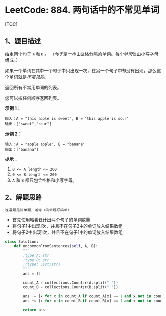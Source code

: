 # LeetCode: 884. 两句话中的不常见单词

[TOC]

## 1、题目描述

给定两个句子 `A` 和 `B` 。 （*句子*是一串由空格分隔的单词。每个*单词*仅由小写字母组成。）

如果一个单词在其中一个句子中只出现一次，在另一个句子中却没有出现，那么这个单词就是*不常见的*。

返回所有不常用单词的列表。

您可以按任何顺序返回列表。

 


**示例 1：**

```
输入：A = "this apple is sweet", B = "this apple is sour"
输出：["sweet","sour"]
```

**示例 2：**

```
输入：A = "apple apple", B = "banana"
输出：["banana"]
```

 

**提示：**

1. `0 <= A.length <= 200`
2. `0 <= B.length <= 200`
3. `A` 和 `B` 都只包含空格和小写字母。



## 2、解题思路

	这道题是简单题，哈哈（简单题好简单）

- 首先使用哈希统计出两个句子的单词数量
- 将句子1中出现1次，并且不在句子2中的单词放入结果数组
- 将句子2中出现1次，并且不在句子1中的单词放入结果数组

```python
class Solution:
    def uncommonFromSentences(self, A, B):
        """
        :type A: str
        :type B: str
        :rtype: List[str]
        """
        ans = []

        count_A = collections.Counter(A.split(" "))
        count_B = collections.Counter(B.split(" "))

        ans += [x for x in count_A if count_A[x] == 1 and x not in count_B]
        ans += [x for x in count_B if count_B[x] == 1 and x not in count_A]

        return ans
```